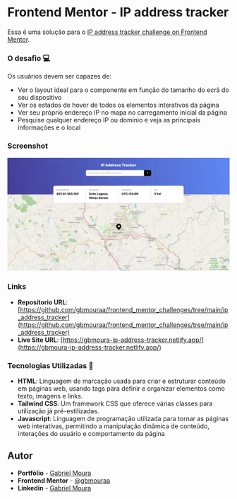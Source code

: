 # Frontend Mentor - IP address tracker 

Essa é uma solução para o [IP address tracker challenge on Frontend Mentor](https://www.frontendmentor.io/challenges/ip-address-tracker-I8-0yYAH0).

### O desafio 💻

Os usuários devem ser capazes de:

- Ver o layout ideal para o componente em função do tamanho do ecrã do seu dispositivo
- Ver os estados de hover de todos os elementos interativos da página
- Ver seu próprio endereço IP no mapa no carregamento inicial da página
- Pesquise qualquer endereço IP ou domínio e veja as principais informações e o local

### Screenshot

![](./src/assets/images/screenshot.png)

### Links

- **Reposítorio URL**: [https://github.com/gbmouraa/frontend_mentor_challenges/tree/main/ip_address_tracker](https://github.com/gbmouraa/frontend_mentor_challenges/tree/main/ip_address_tracker)
- **Live Site URL**: [https://gbmoura-ip-address-tracker.netlify.app/](https://gbmoura-ip-address-tracker.netlify.app/)

### Tecnologias Utilizadas :rocket:

- **HTML**: Linguagem de marcação usada para criar e estruturar conteúdo em páginas web, usando tags para definir e organizar elementos como texto, imagens e links.
- **Tailwind CSS**: Um framework CSS que oferece várias classes para utilização já pré-estilizadas.
- **Javascript**:  Linguagem de programação utilizada para tornar as páginas web interativas, permitindo a manipulação dinâmica de conteúdo, interações do usuário e comportamento da página

## Autor

- **Portfólio** - [Gabriel Moura](https://gmouradev.netlify.app/)
- **Frontend Mentor** - [@gbmouraa](https://www.frontendmentor.io/profile/gbmouraa)
- **Linkedin** - [Gabriel Moura](https://www.linkedin.com/in/gabriel-moura-b63382161/)
